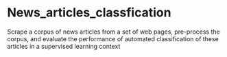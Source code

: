 # News_articles_classfication
Scrape a corpus of news articles from a set of web pages, pre-process the corpus, and evaluate the performance of automated classification of these articles in a supervised learning context
